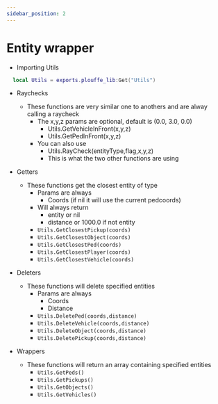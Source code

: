 ```yaml
---
sidebar_position: 2
---
```


# Entity wrapper

- Importing Utils
```lua
  local Utils = exports.plouffe_lib:Get("Utils")
```

- Raychecks
    - These functions are very similar one to anothers and are alway calling a raycheck
        - The x,y,z params are optional, default is (0.0, 3.0, 0.0)
            - Utils.GetVehicleInFront(x,y,z)
            - Utils.GetPedInFront(x,y,z)
        - You can also use 
            - Utils.RayCheck(entityType,flag,x,y,z)
            - This is what the two other functions are using
        
- Getters 
    - These functions get the closest entity of type
        - Params are always 
            - Coords (if nil it will use the current pedcoords)
        - Will always return 
            - entity or nil
            - distance or 1000.0 if not entity
        - ```Utils.GetClosestPickup(coords)```
        - ```Utils.GetClosestObject(coords)```
        - ```Utils.GetClosestPed(coords)```
        - ```Utils.GetClosestPlayer(coords)```
        - ```Utils.GetClosestVehicle(coords)```

- Deleters 
    - These functions will delete specified entities
        - Params are always 
            - Coords
            - Distance
        - ```Utils.DeletePed(coords,distance)```
        - ```Utils.DeleteVehicle(coords,distance)```
        - ```Utils.DeleteObject(coords,distance)```
        - ```Utils.DeletePickup(coords,distance)```

- Wrappers 
    - These functions will return an array containing specified entities
        - ```Utils.GetPeds()```
        - ```Utils.GetPickups()```
        - ```Utils.GetObjects()```
        - ```Utils.GetVehicles()```